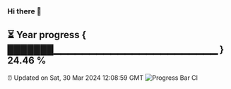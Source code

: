 ### Hi there 👋
⏳ Year progress { ███████▁▁▁▁▁▁▁▁▁▁▁▁▁▁▁▁▁▁▁▁▁▁▁ } 24.46 %
---
⏰ Updated on Sat, 30 Mar 2024 12:08:59 GMT
![Progress Bar CI](https://github.com/Moyi321/Moyi321/workflows/Progress%20Bar%20CI/badge.svg)
